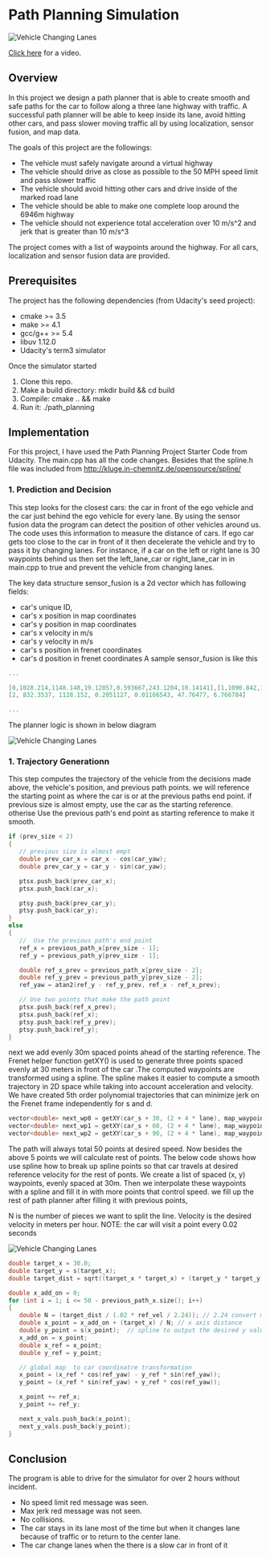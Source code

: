 # Path Planning Simulation

![Vehicle Changing Lanes](./images/screen3.png)

[Click here](https://youtu.be/EtD_Qjt8mTM) for a video.

## Overview

In this project we design a path planner that is able to create smooth and safe paths for the car to follow along a three lane highway with traffic. A successful path planner will be able to keep inside its lane, avoid hitting other cars, and pass slower moving traffic all by using localization, sensor fusion, and map data.

The goals of this project are the followings:
* The vehicle must safely navigate around a virtual highway
* The vehicle should drive as close as possible to the 50 MPH speed limit and pass slower traffic
* The vehicle should avoid hitting other cars and drive inside of the marked road lane
* The vehicle should be able to make one complete loop around the 6946m highway
* The vehicle should not experience total acceleration over 10 m/s^2 and jerk that is greater than 10 m/s^3

The project comes with a list of waypoints around the highway. For all cars, localization and sensor fusion data are provided.


## Prerequisites

The project has the following dependencies (from Udacity's seed project):
* cmake >= 3.5
* make >= 4.1
* gcc/g++ >= 5.4
* libuv 1.12.0
* Udacity's term3 simulator

Once the simulator started
1. Clone this repo.
2. Make a build directory: mkdir build && cd build
3. Compile: cmake .. && make
4. Run it: ./path_planning

## Implementation

For this project, I have used the Path Planning Project Starter Code from Udacity. The main.cpp has all the code changes. Besides that the spline.h file was included from http://kluge.in-chemnitz.de/opensource/spline/



### 1. Prediction and Decision

This step looks for the closest cars: the car in front of the ego vehicle and the car just behind the ego vehicle for every lane. By using the sensor fusion data the program can detect the position of other vehicles around us. The code uses this information to measure the distance of cars. If ego car gets too close to the car in front of it then decelerate the vehicle and try to pass it by changing lanes. For instance, if a car on the left or right lane is 30 waypoints behind us then set the left_lane_car or right_lane_car in in main.cpp to true and prevent the vehicle from changing lanes.

The key data structure sensor_fusion is a 2d vector which has following fields:
* car's unique ID,
* car's x position in map coordinates
* car's y position in map coordinates
* car's x velocity in m/s
* car's y velocity in m/s
* car's s position in frenet coordinates
* car's d position in frenet coordinates
A sample sensor_fusion is like this

```cpp
...

[0,1028.214,1148.148,19.12857,8.593667,243.1204,10.14141],[1,1090.842,1181.932,19.95762,5.89691,314.2516,1.103784],
[2, 832.3537, 1128.152, 0.2051127, 0.01166543, 47.76477, 6.766784]

...
```
The planner logic is shown in below diagram

![Vehicle Changing Lanes](./images/screen1.png)


### 1. Trajectory Generationn

This step computes the trajectory of the vehicle from the decisions made above, the vehicle's position, and previous path points.  we will reference the starting point as where the car is or at the previous paths end point. if previous size is almost empty, use the car as the starting reference. otherise Use the previous path's end point as starting reference to make it smooth.


```cpp
if (prev_size < 2)
{
   // previous size is almost empt
   double prev_car_x = car_x - cos(car_yaw);
   double prev_car_y = car_y - sin(car_yaw);

   ptsx.push_back(prev_car_x);
   ptsx.push_back(car_x);

   ptsy.push_back(prev_car_y);
   ptsy.push_back(car_y);
}
else
{
   //  Use the previous path's end point
   ref_x = previous_path_x[prev_size - 1];
   ref_y = previous_path_y[prev_size - 1];

   double ref_x_prev = previous_path_x[prev_size - 2];
   double ref_y_prev = previous_path_y[prev_size - 2];
   ref_yaw = atan2(ref_y - ref_y_prev, ref_x - ref_x_prev);

   // Use two points that make the path point
   ptsx.push_back(ref_x_prev);
   ptsx.push_back(ref_x);
   ptsy.push_back(ref_y_prev);
   ptsy.push_back(ref_y);
}

```

next we add evenly 30m spaced points ahead of the starting reference. The Frenet helper function getXY() is used to generate three points spaced evenly at 30 meters in front of the car .The computed waypoints are transformed using a spline. The spline makes it easier to compute a smooth trajectory in 2D space while taking into account acceleration and velocity.  We have created 5th order polynomial trajectories that can minimize jerk on the Frenet frame independently for s and d.

```cpp
vector<double> next_wp0 = getXY(car_s + 30, (2 + 4 * lane), map_waypoints_s, map_waypoints_x, map_waypoints_y);
vector<double> next_wp1 = getXY(car_s + 60, (2 + 4 * lane), map_waypoints_s, map_waypoints_x, map_waypoints_y);
vector<double> next_wp2 = getXY(car_s + 90, (2 + 4 * lane), map_waypoints_s, map_waypoints_x, map_waypoints_y);

```

The path will always total 50 points at desired speed. Now besides the above 5 points  we will calculate rest of points. The below code shows how use  spline how to break up spline points so that car travels at desired reference velocity for the rest of ponts.  We create a list of  spaced (x, y) waypoints, evenly spaced at 30m. Then we interpolate these waypoints with a spline and fill it in with more points that control speed. we fill up the rest of path planner after filling it with previous points,

N is the number of pieces we want to split the line. Velocity is the desired velocity in meters per hour. NOTE: the car will visit a point every 0.02 seconds


![Vehicle Changing Lanes](./images/screen2.png)



```cpp
double target_x = 30.0;
double target_y = s(target_x);
double target_dist = sqrt((target_x * target_x) + (target_y * target_y)); // this is shown in d distance as above

double x_add_on = 0;
for (int i = 1; i <= 50 - previous_path_x.size(); i++)
{
   double N = (target_dist / (.02 * ref_vel / 2.24)); // 2.24 convert mile/hour to meter/second ,N = d/.0.2*ref_vel
   double x_point = x_add_on + (target_x) / N; // x axis distance
   double y_point = s(x_point);  // spline to output the desired y value
   x_add_on = x_point;
   double x_ref = x_point;
   double y_ref = y_point;

   // global map  to car coordinatre transformation
   x_point = (x_ref * cos(ref_yaw) - y_ref * sin(ref_yaw));
   y_point = (x_ref * sin(ref_yaw) + y_ref * cos(ref_yaw));

   x_point += ref_x;
   y_point += ref_y;

   next_x_vals.push_back(x_point);
   next_y_vals.push_back(y_point);
}


```


## Conclusion


The program is able to drive for the simulator for over 2 hours without incident.
* No speed limit red message was seen.
* Max jerk red message was not seen.
* No collisions.
* The car stays in its lane most of the time but when it changes lane because of traffic or to return to the center lane.
* The car change lanes when the there is a slow car in front of it